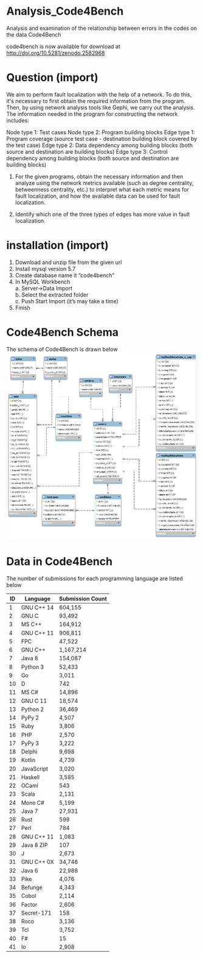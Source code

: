 # Analysis_Code4Bench
Analysis and examination of the relationship between errors in the codes on the data Code4Bench

code4bench is now available for download at http://doi.org/10.5281/zenodo.2582968

# Question (import)
We aim to perform fault localization with the help of a network. To do this, it's necessary to first obtain the required information from the program. Then, by using network analysis tools like Gephi, we carry out the analysis.
The information needed in the program for constructing the network includes:

Node type 1: Test cases
Node type 2: Program building blocks
Edge type 1: Program coverage (source test case - destination building block covered by the test case)
Edge type 2: Data dependency among building blocks (both source and destination are building blocks)
Edge type 3: Control dependency among building blocks (both source and destination are building blocks)

1. For the given programs, obtain the necessary information and then analyze using the network metrics available (such as degree centrality, betweenness centrality, etc.) to interpret what each metric means for fault localization, and how the available data can be used for fault localization.

2. Identify which one of the three types of edges has more value in fault localization.


# installation (import)
1.	Download and unzip file from the given url
2.	Install mysql version 5.7
3.	Create database name it “code4bench”
4.	In MySQL Workbench <br>
  a.	Server->Data Import <br>
  b.	Select the extracted folder <br>
  c.	Push Start Import (it’s may take a time) <br>
5.	Finish

# Code4Bench Schema
The schema of Code4Bench is drawn below
![alt text](https://github.com/code4bench/Code4Bench/blob/master/DBSchema.png)


# Data in Code4Bench
The number of submissions for each programming language are listed below

<table>
<thead><tr><th>ID</th><th>Language</th><th>Submission Count</th></tr></thead><tbody>
 <tr><td>1</td><td>GNU C++ 14</td><td>604,155</td></tr>
 <tr><td>2</td><td>GNU C</td><td>93,492</td></tr>
 <tr><td>3</td><td>MS C++</td><td>164,912</td></tr>
 <tr><td>4</td><td>GNU C++ 11</td><td>906,811</td></tr>
 <tr><td>5</td><td>FPC</td><td>47,522</td></tr>
 <tr><td>6</td><td>GNU C++</td><td>1,167,214</td></tr>
 <tr><td>7</td><td>Java 8</td><td>154,087</td></tr>
 <tr><td>8</td><td>Python 3</td><td>52,433</td></tr>
 <tr><td>9</td><td>Go</td><td>3,011</td></tr>
 <tr><td>10</td><td>D</td><td>742</td></tr>
 <tr><td>11</td><td>MS C#</td><td>14,896</td></tr>
 <tr><td>12</td><td>GNU C 11</td><td>18,574</td></tr>
 <tr><td>13</td><td>Python 2</td><td>36,469</td></tr>
 <tr><td>14</td><td>PyPy 2</td><td>4,507</td></tr>
 <tr><td>15</td><td>Ruby</td><td>3,806</td></tr>
 <tr><td>16</td><td>PHP</td><td>2,570</td></tr>
 <tr><td>17</td><td>PyPy 3</td><td>3,222</td></tr>
 <tr><td>18</td><td>Delphi</td><td>9,698</td></tr>
 <tr><td>19</td><td>Kotlin</td><td>4,739</td></tr>
 <tr><td>20</td><td>JavaScript</td><td>3,020</td></tr>
 <tr><td>21</td><td>Haskell</td><td>3,585</td></tr>
 <tr><td>22</td><td>OCaml</td><td>543</td></tr>
 <tr><td>23</td><td>Scala</td><td>2,131</td></tr>
 <tr><td>24</td><td>Mono C#</td><td>5,199</td></tr>
 <tr><td>25</td><td>Java 7</td><td>27,931</td></tr>
 <tr><td>26</td><td>Rust</td><td>599</td></tr>
 <tr><td>27</td><td>Perl</td><td>784</td></tr>
 <tr><td>28</td><td>GNU C++ 11</td><td>1,083</td></tr>
 <tr><td>29</td><td>Java 8 ZIP</td><td>107</td></tr>
 <tr><td>30</td><td>J</td><td>2,673</td></tr>
 <tr><td>31</td><td>GNU C++ 0X</td><td>34,746</td></tr>
 <tr><td>32</td><td>Java 6</td><td>22,988</td></tr>
 <tr><td>33</td><td>Pike</td><td>4,076</td></tr>
 <tr><td>34</td><td>Befunge</td><td>4,343</td></tr>
 <tr><td>35</td><td>Cobol</td><td>2,114</td></tr>
 <tr><td>36</td><td>Factor</td><td>2,606</td></tr>
 <tr><td>37</td><td>Secret-171</td><td>158</td></tr>
 <tr><td>38</td><td>Roco</td><td>3,136</td></tr>
 <tr><td>39</td><td>Tcl</td><td>3,752</td></tr>
 <tr><td>40</td><td>F#</td><td>15</td></tr>
 <tr><td>41</td><td>Io</td><td>2,908</td></tr>
</tbody></table>

    
      
